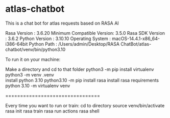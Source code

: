 # atlas-chatbot
This is a chat bot for atlas requests based on RASA AI


Rasa Version      :         3.6.20
Minimum Compatible Version: 3.5.0
Rasa SDK Version  :         3.6.2
Python Version    :         3.10.10
Operating System  :         macOS-14.4.1-x86_64-i386-64bit
Python Path       :         /Users/admin/Desktop/RASA ChatBot/atlas-chatbot/venv/bin/python3.10


To run it on your machine:

Make a directory and cd to that folder
  python3 -m pip install virtualenv    
  python3 -m venv .venv   
  install python 3.10
  python3.10 -m pip install rasa 
  install rasa requirements
  python 3.10 -m virtualenv venv

================================

Every time you want to run or train:
cd to directory
  source venv/bin/activate
  rasa init
  rasa train
  rasa run actions
  rasa shell
